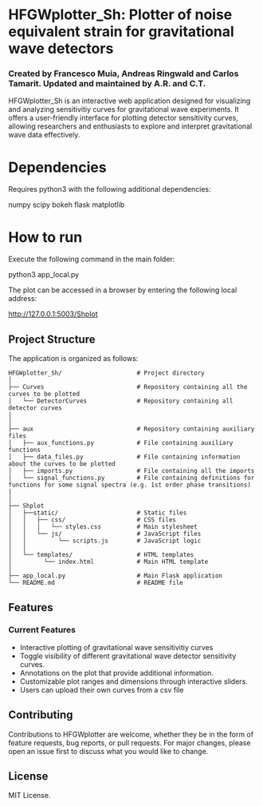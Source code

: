 # HFGWplotter_Sh: Plotter of noise equivalent strain for gravitational wave detectors

### Created by Francesco Muia, Andreas Ringwald and Carlos Tamarit. Updated and maintained by A.R. and C.T.

HFGWplotter_Sh is an interactive web application designed for visualizing and analyzing sensitivitiy curves for gravitational wave experiments. It offers a user-friendly interface for plotting  detector sensitivity curves, allowing researchers and enthusiasts to explore and interpret gravitational wave data effectively.

# Dependencies

Requires python3 with the following additional dependencies:

numpy
scipy
bokeh
flask
matplotlib


# How to run

Execute the following command in the main folder:

python3 app_local.py 

The plot can be accessed in a browser by entering the following local address:

http://127.0.0.1:5003/Shplot




## Project Structure

The application is organized as follows:

```
HFGWplotter_Sh/                     # Project directory
│
├── Curves                          # Repository containing all the curves to be plotted
│   └── DetectorCurves              # Repository containing all detector curves
│ 
│
├── aux                             # Repository containing auxiliary files
│   ├── aux_functions.py            # File containing auxiliary functions
│   ├── data_files.py               # File containing information about the curves to be plotted
│   ├── imports.py                  # File containing all the imports
|   └── signal_functions.py         # File containing definitions for functions for some signal spectra (e.g. 1st order phase transitions)
|
│   
├── Shplot 
│   ├──static/                      # Static files
│   │   ├── css/                    # CSS files
│   │   │   └── styles.css          # Main stylesheet
│   │   └── js/                     # JavaScript files
│   │         └── scripts.js        # JavaScript logic
│   │ 
│   └── templates/                  # HTML templates
│         └── index.html            # Main HTML template
│
├── app_local.py                    # Main Flask application
└── README.md                       # README file
```

## Features

### Current Features

- Interactive plotting of gravitational wave sensitivitiy curves
- Toggle visibility of different gravitational wave detector sensitivity curves.
- Annotations on the plot that provide additional information.
- Customizable plot ranges and dimensions through interactive sliders.
- Users can upload their own curves from a csv file


## Contributing

Contributions to HFGWplotter are welcome, whether they be in the form of feature requests, bug reports, or pull requests. For major changes, please open an issue first to discuss what you would like to change.

## License
MIT License. 

